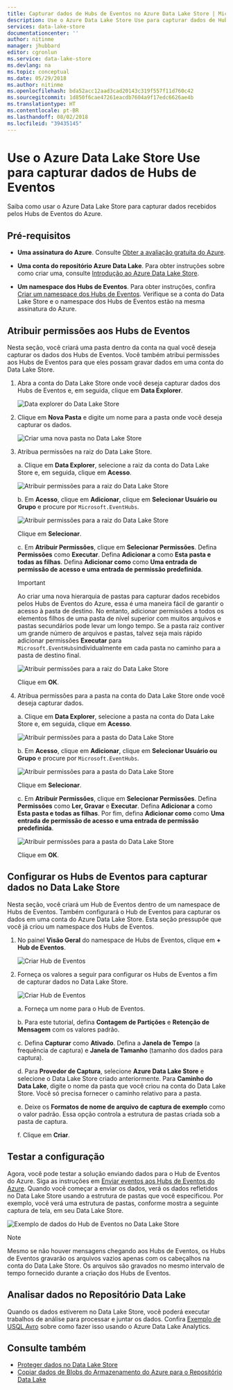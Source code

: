 ```yaml
---
title: Capturar dados de Hubs de Eventos no Azure Data Lake Store | Microsoft Docs
description: Use o Azure Data Lake Store Use para capturar dados de Hubs de Eventos
services: data-lake-store
documentationcenter: ''
author: nitinme
manager: jhubbard
editor: cgronlun
ms.service: data-lake-store
ms.devlang: na
ms.topic: conceptual
ms.date: 05/29/2018
ms.author: nitinme
ms.openlocfilehash: bda52acc12aad3cad20143c319f557f11d760c42
ms.sourcegitcommit: 1d850f6cae47261eacdb7604a9f17edc6626ae4b
ms.translationtype: HT
ms.contentlocale: pt-BR
ms.lasthandoff: 08/02/2018
ms.locfileid: "39435145"
---
```

# <a name="use-azure-data-lake-store-to-capture-data-from-event-hubs"></a>Use o Azure Data Lake Store Use para capturar dados de Hubs de Eventos

Saiba como usar o Azure Data Lake Store para capturar dados recebidos pelos Hubs de Eventos do Azure.

## <a name="prerequisites"></a>Pré-requisitos

* **Uma assinatura do Azure**. Consulte [Obter a avaliação gratuita do Azure](https://azure.microsoft.com/pricing/free-trial/).

* **Uma conta do repositório Azure Data Lake**. Para obter instruções sobre como criar uma, consulte [Introdução ao Azure Data Lake Store](data-lake-store-get-started-portal.md).

*  **Um namespace dos Hubs de Eventos**. Para obter instruções, confira [Criar um namespace dos Hubs de Eventos](../event-hubs/event-hubs-create.md#create-an-event-hubs-namespace). Verifique se a conta do Data Lake Store e o namespace dos Hubs de Eventos estão na mesma assinatura do Azure.


## <a name="assign-permissions-to-event-hubs"></a>Atribuir permissões aos Hubs de Eventos

Nesta seção, você criará uma pasta dentro da conta na qual você deseja capturar os dados dos Hubs de Eventos. Você também atribui permissões aos Hubs de Eventos para que eles possam gravar dados em uma conta do Data Lake Store. 

1. Abra a conta do Data Lake Store onde você deseja capturar dados dos Hubs de Eventos e, em seguida, clique em **Data Explorer**.

    ![Data explorer do Data Lake Store](./media/data-lake-store-archive-eventhub-capture/data-lake-store-open-data-explorer.png "Data explorer do Data Lake Store")

1.  Clique em **Nova Pasta** e digite um nome para a pasta onde você deseja capturar os dados.

    ![Criar uma nova pasta no Data Lake Store](./media/data-lake-store-archive-eventhub-capture/data-lake-store-create-new-folder.png "Criar uma nova pasta no Data Lake Store")

1. Atribua permissões na raiz do Data Lake Store. 

    a. Clique em **Data Explorer**, selecione a raiz da conta do Data Lake Store e, em seguida, clique em **Acesso**.

    ![Atribuir permissões para a raiz do Data Lake Store](./media/data-lake-store-archive-eventhub-capture/data-lake-store-assign-permissions-to-root.png "Atribuir permissões para a raiz do Data Lake Store")

    b. Em **Acesso**, clique em **Adicionar**, clique em **Selecionar Usuário ou Grupo** e procure por `Microsoft.EventHubs`. 

    ![Atribuir permissões para a raiz do Data Lake Store](./media/data-lake-store-archive-eventhub-capture/data-lake-store-assign-eventhub-sp.png "Atribuir permissões para a raiz do Data Lake Store")
    
    Clique em **Selecionar**.

    c. Em **Atribuir Permissões**, clique em **Selecionar Permissões**. Defina **Permissões** como **Executar**. Defina **Adicionar a** como **Esta pasta e todas as filhas**. Defina **Adicionar como** como **Uma entrada de permissão de acesso e uma entrada de permissão predefinida**.

    > [!IMPORTANT]
    > Ao criar uma nova hierarquia de pastas para capturar dados recebidos pelos Hubs de Eventos do Azure, essa é uma maneira fácil de garantir o acesso à pasta de destino.  No entanto, adicionar permissões a todos os elementos filhos de uma pasta de nível superior com muitos arquivos e pastas secundários pode levar um longo tempo.  Se a pasta raiz contiver um grande número de arquivos e pastas, talvez seja mais rápido adicionar permissões **Executar** para `Microsoft.EventHubs`individualmente em cada pasta no caminho para a pasta de destino final. 

    ![Atribuir permissões para a raiz do Data Lake Store](./media/data-lake-store-archive-eventhub-capture/data-lake-store-assign-eventhub-sp1.png "Atribuir permissões para a raiz do Data Lake Store")

    Clique em **OK**.

1. Atribua permissões para a pasta na conta do Data Lake Store onde você deseja capturar dados.

    a. Clique em **Data Explorer**, selecione a pasta na conta do Data Lake Store e, em seguida, clique em **Acesso**.

    ![Atribuir permissões para a pasta do Data Lake Store](./media/data-lake-store-archive-eventhub-capture/data-lake-store-assign-permissions-to-folder.png "Atribuir permissões para a pasta do Data Lake Store")

    b. Em **Acesso**, clique em **Adicionar**, clique em **Selecionar Usuário ou Grupo** e procure por `Microsoft.EventHubs`. 

    ![Atribuir permissões para a pasta do Data Lake Store](./media/data-lake-store-archive-eventhub-capture/data-lake-store-assign-eventhub-sp.png "Atribuir permissões para a pasta do Data Lake Store")
    
    Clique em **Selecionar**.

    c. Em **Atribuir Permissões**, clique em **Selecionar Permissões**. Defina **Permissões** como **Ler, Gravar** e **Executar**. Defina **Adicionar a** como **Esta pasta e todas as filhas**. Por fim, defina **Adicionar como** como **Uma entrada de permissão de acesso e uma entrada de permissão predefinida**.

    ![Atribuir permissões para a pasta do Data Lake Store](./media/data-lake-store-archive-eventhub-capture/data-lake-store-assign-eventhub-sp-folder.png "Atribuir permissões para a pasta do Data Lake Store")
    
    Clique em **OK**. 

## <a name="configure-event-hubs-to-capture-data-to-data-lake-store"></a>Configurar os Hubs de Eventos para capturar dados no Data Lake Store

Nesta seção, você criará um Hub de Eventos dentro de um namespace de Hubs de Eventos. Também configurará o Hub de Eventos para capturar os dados em uma conta do Azure Data Lake Store. Esta seção pressupõe que você já criou um namespace dos Hubs de Eventos.

1. No painel **Visão Geral** do namespace de Hubs de Eventos, clique em **+ Hub de Eventos**.

    ![Criar Hub de Eventos](./media/data-lake-store-archive-eventhub-capture/data-lake-store-create-event-hub.png "Criar Hub de Eventos")

1. Forneça os valores a seguir para configurar os Hubs de Eventos a fim de capturar dados no Data Lake Store.

    ![Criar Hub de Eventos](./media/data-lake-store-archive-eventhub-capture/data-lake-store-configure-eventhub.png "Criar Hub de Eventos")

    a. Forneça um nome para o Hub de Eventos.
    
    b. Para este tutorial, defina **Contagem de Partições** e **Retenção de Mensagem** com os valores padrão.
    
    c. Defina **Capturar** como **Ativado**. Defina a **Janela de Tempo** (a frequência de captura) e **Janela de Tamanho** (tamanho dos dados para captura). 
    
    d. Para **Provedor de Captura**, selecione **Azure Data Lake Store** e selecione o Data Lake Store criado anteriormente. Para **Caminho do Data Lake**, digite o nome da pasta que você criou na conta do Data Lake Store. Você só precisa fornecer o caminho relativo para a pasta.

    e. Deixe os **Formatos de nome de arquivo de captura de exemplo** como o valor padrão. Essa opção controla a estrutura de pastas criada sob a pasta de captura.

    f. Clique em **Criar**.

## <a name="test-the-setup"></a>Testar a configuração

Agora, você pode testar a solução enviando dados para o Hub de Eventos do Azure. Siga as instruções em [Enviar eventos aos Hubs de Eventos do Azure](../event-hubs/event-hubs-dotnet-framework-getstarted-send.md). Quando você começar a enviar os dados, verá os dados refletidos no Data Lake Store usando a estrutura de pastas que você especificou. Por exemplo, você verá uma estrutura de pastas, conforme mostra a seguinte captura de tela, em seu Data Lake Store.

![Exemplo de dados do Hub de Eventos no Data Lake Store](./media/data-lake-store-archive-eventhub-capture/data-lake-store-eventhub-data-sample.png "Exemplo de dados do Hub de Eventos no Data Lake Store")

> [!NOTE]
> Mesmo se não houver mensagens chegando aos Hubs de Eventos, os Hubs de Eventos gravarão os arquivos vazios apenas com os cabeçalhos na conta do Data Lake Store. Os arquivos são gravados no mesmo intervalo de tempo fornecido durante a criação dos Hubs de Eventos.
> 
>

## <a name="analyze-data-in-data-lake-store"></a>Analisar dados no Repositório Data Lake

Quando os dados estiverem no Data Lake Store, você poderá executar trabalhos de análise para processar e juntar os dados. Confira [Exemplo de USQL Avro](https://github.com/Azure/usql/tree/master/Examples/AvroExamples) sobre como fazer isso usando o Azure Data Lake Analytics.
  

## <a name="see-also"></a>Consulte também
* [Proteger dados no Data Lake Store](data-lake-store-secure-data.md)
* [Copiar dados de Blobs do Armazenamento do Azure para o Repositório Data Lake](data-lake-store-copy-data-azure-storage-blob.md)
